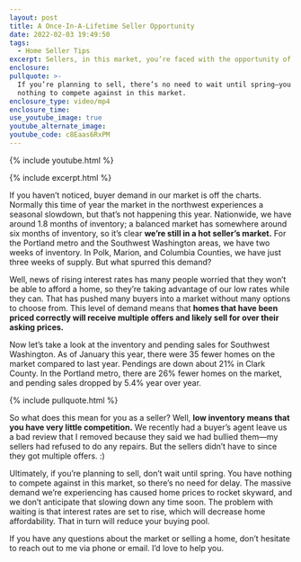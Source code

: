 ```yaml
---
layout: post
title: A Once-In-A-Lifetime Seller Opportunity
date: 2022-02-03 19:49:50
tags:
  - Home Seller Tips
excerpt: Sellers, in this market, you’re faced with the opportunity of a lifetime.
enclosure:
pullquote: >-
  If you’re planning to sell, there’s no need to wait until spring—you have
  nothing to compete against in this market.
enclosure_type: video/mp4
enclosure_time:
use_youtube_image: true
youtube_alternate_image:
youtube_code: c8Eaas6RxPM
---
```

{% include youtube.html %}

{% include excerpt.html %}

If you haven’t noticed, buyer demand in our market is off the charts. Normally this time of year the market in the northwest experiences a seasonal slowdown, but that’s not happening this year. Nationwide, we have around 1.8 months of inventory; a balanced market has somewhere around six months of inventory, so it’s clear **we’re still in a hot seller’s market.** For the Portland metro and the Southwest Washington areas, we have two weeks of inventory. In Polk, Marion, and Columbia Counties, we have just three weeks of supply. But what spurred this demand?&nbsp;

Well, news of rising interest rates has many people worried that they won’t be able to afford a home, so they’re taking advantage of our low rates while they can. That has pushed many buyers into a market without many options to choose from. This level of demand means that **homes that have been priced correctly will receive multiple offers and likely sell for over their asking prices.**

Now let’s take a look at the inventory and pending sales for Southwest Washington. As of January this year, there were 35 fewer homes on the market compared to last year. Pendings are down about 21% in Clark County. In the Portland metro, there are 26% fewer homes on the market, and pending sales dropped by 5.4% year over year.

{% include pullquote.html %}

So what does this mean for you as a seller? Well, **low inventory means that you have very little competition.** We recently had a buyer’s agent leave us a bad review that I removed because they said we had bullied them—my sellers had refused to do any repairs. But the sellers didn’t have to since they got multiple offers. :)&nbsp;

Ultimately, if you’re planning to sell, don’t wait until spring. You have nothing to compete against in this market, so there’s no need for delay. The massive demand we’re experiencing has caused home prices to rocket skyward, and we don’t anticipate that slowing down any time soon. The problem with waiting is that interest rates are set to rise, which will decrease home affordability. That in turn will reduce your buying pool.

If you have any questions about the market or selling a home, don’t hesitate to reach out to me via phone or email. I’d love to help you.
